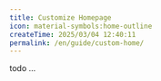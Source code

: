 ```yaml
---
title: Customize Homepage
icon: material-symbols:home-outline
createTime: 2025/03/04 12:40:11
permalink: /en/guide/custom-home/
---
```


todo ...
